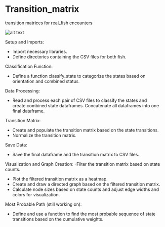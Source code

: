 # Transition_matrix
transition matrices for real_fish encounters

![alt text](https://drive.google.com/file/d/1tdngfk8dmqIrgnnzIP3Ebso6A-cCSIa-/view?usp=drive_link)


Setup and Imports:
- Import necessary libraries.
- Define directories containing the CSV files for both fish.
  
Classification Function:
- Define a function classify_state to categorize the states based on orientation and combined status.
  
Data Processing:
- Read and process each pair of CSV files to classify the states and create combined state dataframes.
Concatenate all dataframes into one final dataframe.

Transition Matrix:
- Create and populate the transition matrix based on the state transitions.
- Normalize the transition matrix.
  
Save Data:
- Save the final dataframe and the transition matrix to CSV files.

Visualization and Graph Creation:
-Filter the transition matrix based on state counts.
- Plot the filtered transition matrix as a heatmap.
- Create and draw a directed graph based on the filtered transition matrix.
- Calculate node sizes based on state counts and adjust edge widths and colors for visualization.
  
Most Probable Path (still working on):
- Define and use a function to find the most probable sequence of state transitions based on the cumulative weights.
